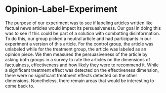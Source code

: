 # Opinion-Label-Experiment

The purpose of our experiment was to see if labeling articles written like factual news articles
would impact its persuasiveness. Our goal in doing this was to see if this could be part of a
solution with combatting disinformation. To do this, our group picked a neutral article and had
participants in our experiment a version of this article. For the control group, the article was
unlabeled while for the treatment group, the article was labeled as an opinion piece. We then
measured the persuasiveness of the article by asking both groups in a survey to rate the articles
on the dimensions of factualness, effectiveness and how likely they were to recommend it.
While a significant treatment effect was detected on the effectiveness dimension, there were no
significant treatment effects detected on the other dimensions. Nonetheless, there remain areas
that would be interesting to come back to.
